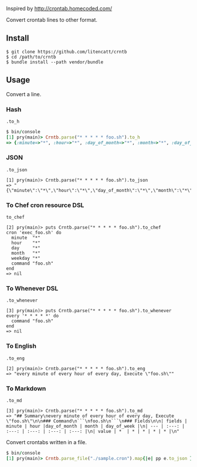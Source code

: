 Inspired by http://crontab.homecoded.com/

Convert crontab lines to other format.

## Install
```
$ git clone https://github.com/litencatt/crntb
$ cd /path/to/crntb
$ bundle install --path vendor/bundle
```

## Usage
Convert a line.

### Hash
`.to_h`
```rb
$ bin/console
[1] pry(main)> Crntb.parse("* * * * * foo.sh").to_h
=> {:minute=>"*", :hour=>"*", :day_of_month=>"*", :month=>"*", :day_of_week=>"*", :command=>"foo.sh"}
```

### JSON
`.to_json`
```
[1] pry(main)> Crntb.parse("* * * * * foo.sh").to_json
=> "{\"minute\":\"*\",\"hour\":\"*\",\"day_of_month\":\"*\",\"month\":\"*\",\"day_of_week\":\"*\",\"command\":\"foo.sh\"}"

```

### To Chef cron resource DSL
`to_chef`
```
[2] pry(main)> puts Crntb.parse("* * * * * foo.sh").to_chef
cron 'exec_foo.sh' do
  minute  "*"
  hour    "*"
  day     "*"
  month   "*"
  weekday "*"
  command "foo.sh"
end
=> nil
```

### To Whenever DSL
`.to_whenever`
```
[3] pry(main)> puts Crntb.parse("* * * * * foo.sh").to_whenever
every '* * * * *' do
  command "foo.sh"
end
=> nil
```

### To English
`.to_eng`
```
[2] pry(main)> Crntb.parse("* * * * * foo.sh").to_eng
=> "every minute of every hour of every day, Execute \"foo.sh\""
```

### To Markdown
`.to_md`
```
[3] pry(main)> Crntb.parse("* * * * * foo.sh").to_md
=> "## Summary\nevery minute of every hour of every day, Execute \"foo.sh\"\n\n### Command\n```\nfoo.sh\n```\n### Fields\n\n| fields | minute | hour |day_of_month | month | day_of_week |\n| --- | :---: | :---: | :---: | :---: | :---: |\n| value | *  | * | * | * | * |\n"
```

Convert crontabs written in a file.
```rb
$ bin/console
[1] pry(main)> Crntb.parse_file("./sample.cron").map{|e| pp e.to_json }
```
